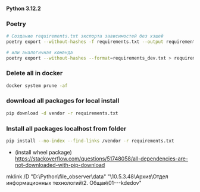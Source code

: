 #### Python 3.12.2

### Poetry
```Bash
# Создание requirements.txt экспорта зависимостей без хэшей
poetry export --without-hashes -f requirements.txt --output requirements.txt  

# или аналогичная команда
poetry export --without-hashes --format=requirements_dev.txt > requirements_dev.txt
```

### Delete all in docker
```bash
docker system prune -af
```

### download all packages for local install 
```bash
pip download -d vendor -r requirements.txt
```

### Install all packages localhost from folder
```bash
pip install --no-index --find-links /vendor -r requirements.txt
```
- (install wheel package) https://stackoverflow.com/questions/51748058/all-dependencies-are-not-downloaded-with-pip-download


mklink /D "D:\Python\file_observer\data" "\\10.5.3.48\Архив\Отдел информационных технологий\2. Общая\01---kdedov"
